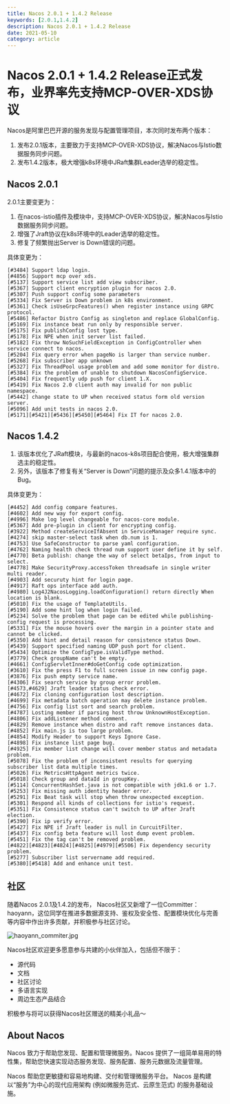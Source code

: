 ```yaml
---
title: Nacos 2.0.1 + 1.4.2 Release
keywords: [2.0.1,1.4.2]
description: Nacos 2.0.1 + 1.4.2 Release
date: 2021-05-10
category: article
---
```


# Nacos 2.0.1 + 1.4.2 Release正式发布，业界率先支持MCP-OVER-XDS协议

Nacos是阿里巴巴开源的服务发现与配置管理项目，本次同时发布两个版本：

1. 发布2.0.1版本，主要致力于支持MCP-OVER-XDS协议，解决Nacos与Istio数据服务同步问题。
1. 发布1.4.2版本，极大增强k8s环境中JRaft集群Leader选举的稳定性。

## Nacos 2.0.1

2.0.1主要变更为：

1. 在nacos-istio插件及模块中，支持MCP-OVER-XDS协议，解决Nacos与Istio数据服务同步问题。
2. 增强了Jraft协议在k8s环境中的Leader选举的稳定性。
3. 修复了频繁抛出Server is Down错误的问题。

具体变更为：

```
[#3484] Support ldap login.
[#4856] Support mcp over xds.
[#5137] Support service list add view subscriber.
[#5367] Support client encryption plugin for nacos 2.0.
[#5307] Push support config some parameters
[#5334] Fix Server is Down problem in k8s environment.
[#5361] Check isUseGrpcFeatures() when register instance using GRPC protocol.
[#5486] Refactor Distro Config as singleton and replace GlobalConfig.
[#5169] Fix instance beat run only by responsible server.
[#5175] Fix publishConfig lost type.
[#5178] Fix NPE when init server list failed.
[#5182] Fix throw NoSuchFieldException in ConfigController when service connect to nacos.
[#5204] Fix query error when pageNo is larger than service number.
[#5268] Fix subscriber app unknown
[#5327] Fix ThreadPool usage problem and add some monitor for distro.
[#5384] Fix the problem of unable to shutdown NacosConfigService.
[#5404] Fix frequently udp push for client 1.X.
[#5419] Fix Nacos 2.0 client auth may invalid for non public namespace.
[#5442] change state to UP when received status form old version server.
[#5096] Add unit tests in nacos 2.0.
[#5171][#5421][#5436][#5450][#5464] Fix IT for nacos 2.0.
```

## Nacos 1.4.2

1. 该版本优化了JRaft模块，与最新的nacos-k8s项目配合使用，极大增强集群选主的稳定性。
2. 另外，该版本了修复有关“Server is Down”问题的提示及众多1.4.1版本中的Bug。

具体变更为：

```
[#4452] Add config compare features.
[#4602] Add new way for export config.
[#4996] Make log level changeable for nacos-core module.
[#5367] Add pre-plugin in client for encrypting config.
[#3922] Method createServiceIfAbsent in ServiceManager require sync.
[#4274] skip master-select task when db.num is 1.
[#4753] Use SafeConstructor to parse yaml configuration.
[#4762] Naming health check thread num support user define it by self.
[#4770] Beta publish: change the way of select betaIps, from input to select.
[#4778] Make SecurityProxy.accessToken threadsafe in single writer multi reader.
[#4903] Add securuty hint for login page.
[#4917] Raft ops interface add auth.
[#4980] Log4J2NacosLogging.loadConfiguration() return directly When location is blank.
[#5010] Fix the usage of TemplateUtils.
[#5190] Add some hint log when login failed.
[#5234] Solve the problem that page can be edited while publishing-config request is processing.
[#5331] Fix the mouse hovers over the margin in a pointer state and cannot be clicked.
[#5350] Add hint and detail reason for consistence status Down.
[#5439] Support specified naming UDP push port for client.
[#5434] Optimize the ConfigType.isValidType method.
[#3779] Check groupName can't be empty.
[#4661] ConfigServletInner#doGetConfig code optimization.
[#3610] Fix the press F1 to full screen issue in new config page.
[#3876] Fix push empty service name.
[#4306] Fix search service by group error problem.
[#4573,#4629] Jraft leader status check error.
[#4672] Fix cloning configuration lost description.
[#4699] Fix metadata batch operation may delete instance problem.
[#4756] Fix config list sort and search problem.
[#4787] Losting member if parsing host throw UnknownHostException.
[#4806] Fix addListener method comment.
[#4829] Remove instance when distro and raft remove instances data.
[#4852] Fix main.js is too large problem.
[#4854] Modify Header to support Keys Ignore Case.
[#4898] Fix instance list page bug.
[#4925] Fix member list change will cover member status and metadata problem.
[#5078] Fix the problem of inconsistent results for querying subscriber list data multiple times.
[#5026] Fix MetricsHttpAgent metrics twice.
[#5018] Check group and dataId in groupKey.
[#5114] ConcurrentHashSet.java is not compatible with jdk1.6 or 1.7.
[#5253] Fix missing auth identity header error.
[#5291] Fix Beat task will stop when throw unexpected exception.
[#5301] Respond all kinds of collections for istio's request.
[#5351] Fix Consistence status can't switch to UP after Jraft election.
[#5390] Fix ip verify error.
[#5427] Fix NPE if Jraft leader is null in CurcuitFilter.
[#5437] Fix config beta feature will lost dump event problem.
[#5451] Fix the tag can't be removed problem.
[#4822][#4823][#4824][#4825][#4979][#5506] Fix dependency security problem.
[#5277] Subscriber list servername add required.
[#5380][#5418] Add and enhance unit test.
```

## 社区

随着Nacos 2.0.1及1.4.2的发布， Nacos社区又新增了一位Committer：haoyann，这位同学在推进多数据源支持、鉴权及安全性、配置模块优化与完善等内容中作出许多贡献，并积极参与社区讨论。

![haoyann_commiter.jpg](/img/haoyann_commiter.jpg)

Nacos社区欢迎更多愿意参与共建的小伙伴加入，包括但不限于：

- 源代码
- 文档
- 社区讨论
- 多语言实现
- 周边生态产品结合

积极参与将可以获得Nacos社区赠送的精美小礼品～

## About Nacos

Nacos 致力于帮助您发现、配置和管理微服务。Nacos 提供了一组简单易用的特性集，帮助您快速实现动态服务发现、服务配置、服务元数据及流量管理。

Nacos 帮助您更敏捷和容易地构建、交付和管理微服务平台。 Nacos 是构建以“服务”为中心的现代应用架构 (例如微服务范式、云原生范式) 的服务基础设施。